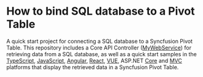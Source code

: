 # How to bind SQL database to a Pivot Table

A quick start project for connecting a SQL database to a Syncfusion Pivot Table. This repository includes a Core API Controller ([MyWebService](./MyWebService/)) for retrieving data from a SQL database, as well as a quick start samples in the [TypeScript](./Typescript/), [JavaScript](./Javascript/), [Angular](./Angular/), [React](./React/), [VUE](./VUE/), ASP.NET [Core](./Core/) and [MVC](./MVC/) platforms that display the retrieved data in a Syncfusion Pivot Table.
